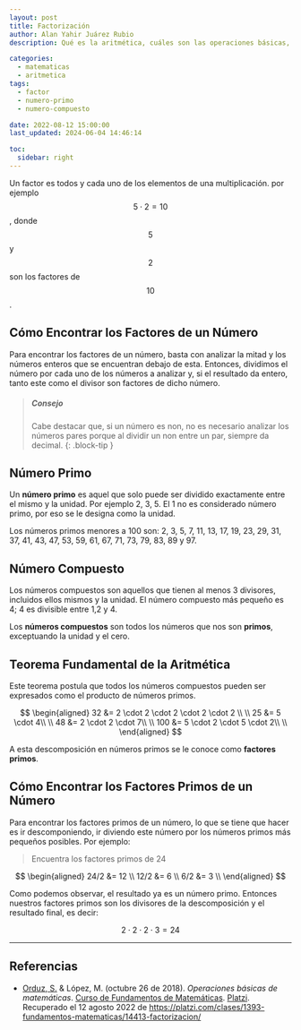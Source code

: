 ```yaml
---
layout: post
title: Factorización
author: Alan Yahir Juárez Rubio
description: Qué es la aritmética, cuáles son las operaciones básicas, sus propiedas y símbolos

categories:
  - matematicas
  - aritmetica
tags:
  - factor
  - numero-primo
  - numero-compuesto

date: 2022-08-12 15:00:00
last_updated: 2024-06-04 14:46:14

toc:
  sidebar: right
---
```


Un factor es todos y cada uno de los elementos de una multiplicación. por
ejemplo $$ 5 \cdot 2 = 10 $$, donde $$ 5 $$ y $$ 2 $$ son los factores de
$$ 10 $$.

## Cómo Encontrar los Factores de un Número

Para encontrar los factores de un número, basta con analizar la mitad y los
números enteros que se encuentran debajo de esta. Entonces, dividimos el número
por cada uno de los números a analizar y, si el resultado da entero, tanto este
como el divisor son factores de dicho número.

> ##### Consejo
>
> Cabe destacar que, si un número es non, no es necesario analizar los números
> pares porque al dividir un non entre un par, siempre da decimal.
{: .block-tip }

## Número Primo

Un **número primo** es aquel que solo puede ser dividido exactamente entre el mismo
y la unidad. Por ejemplo 2, 3, 5. El 1 no es considerado número primo, por eso
se le designa como la unidad.

Los números primos menores a 100 son:
2, 3, 5, 7, 11, 13, 17, 19, 23, 29, 31, 37, 41, 43, 47, 53, 59, 61, 67, 71, 73,
79, 83, 89 y 97.

## Número Compuesto

Los números compuestos son aquellos que tienen al menos 3 divisores, incluidos
ellos mismos y la unidad. El número compuesto más pequeño es 4; 4 es divisible
entre 1,2 y 4.

Los **números compuestos** son todos los números que nos son **primos**,
exceptuando la unidad y el cero.

## Teorema Fundamental de la Aritmética

Este teorema postula que todos los números compuestos pueden ser expresados
como el producto de números primos.

$$
\begin{aligned}
   32 &= 2 \cdot 2 \cdot 2 \cdot 2 \cdot 2 \\ \\
   25 &= 5 \cdot 4\\ \\
   48 &= 2 \cdot 2 \cdot 7\\ \\
   100 &= 5 \cdot 2 \cdot 5 \cdot 2\\ \\
\end{aligned}
$$

A esta descomposición en números primos se le conoce como **factores primos**.

## Cómo Encontrar los Factores Primos de un Número

Para encontrar los factores primos de un número, lo que se tiene que hacer es
ir descomponiendo, ir diviendo este número por los números primos más pequeños
posibles. Por ejemplo:

> Encuentra los factores primos de 24

$$
\begin{aligned}
   24/2 &= 12 \\
   12/2 &= 6 \\
   6/2 &= 3 \\
\end{aligned}
$$

Como podemos observar, el resultado ya es un número primo. Entonces nuestros
factores primos son los divisores de la descomposición y el resultado final,
es decir:

$$ 2 \cdot 2 \cdot 2 \cdot 3 = 24$$

<div style="page-break-after: always;"></div>

---

## Referencias

- [Orduz, S.](https://platzi.com/profesores/sergio-orduz-240/)
  & López, M.
  (octubre 26 de 2018). _Operaciones básicas de matemáticas_.
  [Curso de Fundamentos de Matemáticas](https://platzi.com/cursos/fundamentos-matematicas/).
  [Platzi](https://platzi.com/).
  Recuperado el 12 agosto 2022 de
  <https://platzi.com/clases/1393-fundamentos-matematicas/14413-factorizacion/>
